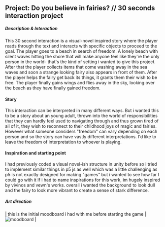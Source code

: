 ## Project: Do you believe in fairies? // 30 seconds interaction project
##### Description & Interaction
This 30 second interaction is a visual-novel inspired story where the player reads through the text and interacts with specific objects to proceed to the goal. 
The player goes to a beach in search of freedom. A lonely beach with silent waves hitting the shore that will make anyone feel like they're the only person in the world- that's the kind of setting i wanted to give this project.
After that the player collects items that come washing away in the sea waves and soon a strange looking fairy also appears in front of them. After the player helps the fairy get back its things, it grants them their wish to be free.
The player finally gains wings and flies away in the sky, looking over the beach as they have finally gained freedom.

#### Story
This interaction can be interpreted in many different ways. But i wanted this to be a story about an young adult, thrown into the world of responsibilities that they can hardly feel used to navigating through and thus grown tired of all of it, they wish to reconnect to their childhood joys of magic and fairies. However what someone considers "freedom" can vary depending on each person and so the story can have vastly different interpretations. I'd like to leave the freedom of interpretation to whoever is playing.

#### Inspiration and starting point
I had previously coded a visual novel-ish structure in unity before so i tried to implement similar things in p5 js as well which was a little challenging as p5 is not exactly designed for making "games" but i wanted to see how far I could go with it
If i had to name inspirations for this work, im hugely inspired by vivinos and vewn's works. overall i wanted the background to look dull and the fairy to look more vibrant to create a sense of stark difference.

##### Art direction
 | this is the initial moodboard i had with me before starting the game  | ![moodboard](https://64.media.tumblr.com/c78df0308232cc49b7ec72a4dca7be03/d33062fd8235bb3a-51/s540x810/c7eb97930ba831d7470bf0905b5ba58f9d452b08.png)  |